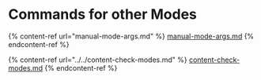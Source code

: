 # Commands for other  Modes

{% content-ref url="manual-mode-args.md" %}
[manual-mode-args.md](manual-mode-args.md)
{% endcontent-ref %}

{% content-ref url="../../content-check-modes.md" %}
[content-check-modes.md](../../content-check-modes.md)
{% endcontent-ref %}
